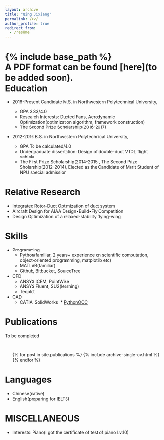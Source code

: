 ```yaml
---
layout: archive
title: "Qing Jixiang"
permalink: /cv/
author_profile: true
redirect_from:
  - /resume
---
```

{% include base_path %}  
A PDF format can be found [here](to be added soon).  
Education
======
* 2016-Present  Candidate M.S. in Northwestern Polytechnical University,  
  * GPA 3.33/4.0  
  * Research Interests: Ducted Fans, Aerodynamic Optimization(optimization algorithm, framework construction)  
  * The Second Prize Scholarshiip(2016-2017)  
  
*  2012-2016  B.S. in Northwestern Polytechnical University,  
    * GPA To be calculated/4.0  
    * Undergraduate dissertation: Design of double-duct VTOL flight vehicle  
    * The First Prize Scholarship(2014-2015), The Second Prize Sholarship(2012-2014), Elected as the Candidate of Merit Student of NPU special admission  


Relative Research
======
* Integrated Rotor-Duct Optimization of duct system   
* Aircraft Design for AIAA Design•Build•Fly Competition  
* Design Optimization of a relaxed-stability flying-wing
  
Skills
======
* Programming
  * Python(familiar, 2 years+ experience on scientific computation, object-oriented programming, matplotlib etc)  
  * MATLAB(familiar)
  * Github, Bitbucket, SourceTree
* CFD
    * ANSYS ICEM, PointWise
    * ANSYS Fluent, SU2(learning)
    * Tecplot
* CAD
  * CATIA, SolidWorks
  * [PythonOCC](https://github.com/tpaviot/pythonocc-core)

Publications
======
  To be completed  
  
  <ul>{% for post in site.publications %}
    {% include archive-single-cv.html %}
  {% endfor %}</ul>
  
Languages
======
  * Chinese(native)
  * English(preparing for IELTS)

MISCELLANEOUS 
======
* Interests: Piano(I got the certificate of test of piano Lv.10)


